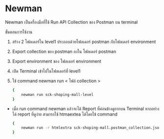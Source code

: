 # Newman 
Newman เป็นครื่องมือที่ใช้ Run API Collection ของ Postman บน terminal

ขั้นตอนการใช้งาน
1. สร้าง 2 โฟลเดอร์ใน level1 ประกอบด้วยโฟลเดอร์ postman กับโฟลเดอร์ environment 

2. Export collection ของ postman ลงใน โฟลเดอร์ postman 

3. Export environment ของ โฟลเดอร์ environment 

4. เปิด Terminal เข้าไปในโฟลเดอร์ที่ level1

5. ใช้ command newman run < ไฟล์ collection  >
    ```sh
    {
        newman run sck-shoping-mall-level
    }
    ```    
- เมื่อ run command newman แล้วจะได้ Report ที่ค่อนข้างดูยากบน Terminal หากอย่างได้ report ที่ดูง่าย สามารถใช้ htmaextea ได้โดยใข้ command

    ```sh
    {
        newman run -r htmlextra sck-shoping-mall.postman_collection.json
    }
    ```    